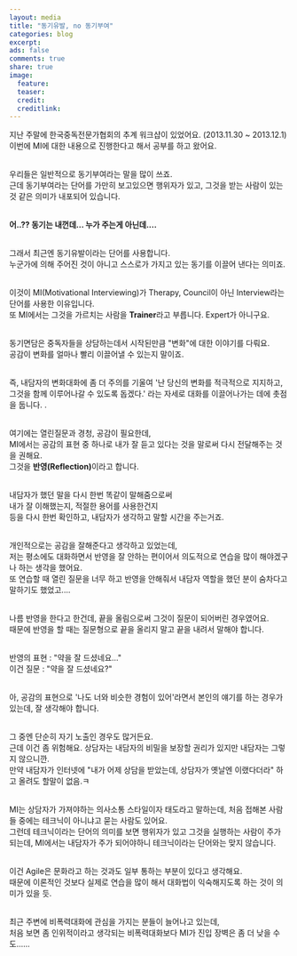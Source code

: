 ```yaml
---
layout: media
title: "동기유발, no 동기부여"
categories: blog
excerpt:
ads: false
comments: true
share: true
image:
  feature: 
  teaser: 
  credit: 
  creditlink: 
---
```


지난 주말에 한국중독전문가협회의 추계 워크샵이 있었어요. (2013.11.30 ~ 2013.12.1) <br>
이번에 MI에 대한 내용으로 진행한다고 해서 공부를 하고 왔어요.<br><br>

우리들은 일반적으로 동기부여라는 말을 많이 쓰죠.<br>
근데 동기부여라는 단어를 가만히 보고있으면 행위자가 있고, 그것을 받는 사람이 있는 것 같은 의미가 내포되어 있습니다.<br><br>

<b>어..?? 동기는 내껀데... 누가 주는게 아닌데....</b> <br><br>

그래서 최근엔 동기유발이라는 단어를 사용합니다. <br>
누군가에 의해 주어진 것이 아니고 스스로가 가지고 있는 동기를 이끌어 낸다는 의미죠.<br><br>

이것이 MI(Motivational Interviewing)가 Therapy, Council이 아닌 Interview라는 단어를 사용한 이유입니다. <br>
또 MI에서는 그것을 가르치는 사람을 <b>Trainer</b>라고 부릅니다. Expert가 아니구요.  <br><br>

동기면담은 중독자들을 상담하는데서 시작된만큼 "변화"에 대한 이야기를 다뤄요.<br>
공감이 변화를 얼마나 빨리 이끌어낼 수 있는지 말이죠.<br><br>

즉, 내담자의 변화대화에 좀 더 주의를 기울여 '난 당신의 변화를 적극적으로 지지하고, 그것을 함께 이루어나갈 수 있도록 돕겠다.' 라는 자세로 대화를 이끌어나가는 데에 촛점을 둡니다. . <br><br>

 

여기에는 열린질문과 경청, 공감이 필요한데, <br>
MI에서는 공감의 표현 중 하나로 내가 잘 듣고 있다는 것을 말로써 다시 전달해주는 것을 권해요. <br>
그것을 <b>반영(Reflection)</b>이라고 합니다.<br><br>

내담자가 했던 말을 다시 한번 똑같이 말해줌으로써 <br>
내가 잘 이해했는지, 적절한 용어를 사용한건지<br>
등을 다시 한번 확인하고, 내담자가 생각하고 말할 시간을 주는거죠.<br><br>

 

개인적으로는 공감을 잘해준다고 생각하고 있었는데, <br>
저는 평소에도 대화하면서 반영을 잘 안하는 편이어서 의도적으로 연습을 많이 해야겠구나 하는 생각을 했어요. <br>
또 연습할 때 열린 질문을 너무 하고 반영을 안해줘서 내담자 역할을 했던 분이 숨차다고 말하기도 했었고....<br><br>

나름 반영을 한다고 한건데, 끝을 올림으로써 그것이 질문이 되어버린 경우였어요.<br>
때문에 반영을 할 때는 질문형으로 끝을 올리지 말고 끝을 내려서 말해야 합니다.<br><br>

반영의 표현 : "약을 잘 드셨네요..."<br>
이건 질문 : "약을 잘 드셨네요?" <br><br>


아, 공감의 표현으로 '나도 너와 비슷한 경험이 있어'라면서 본인의 얘기를 하는 경우가 있는데, 잘 생각해야 합니다.<br><br>

그 중엔 단순히 자기 노출인 경우도 많거든요. <br>
근데 이건 좀 위험해요. 상담자는 내담자의 비밀을 보장할 권리가 있지만 내담자는 그렇지 않으니깐.<br>
만약 내담자가 인터넷에 "내가 어제 상담을 받았는데, 상담자가 옛날엔 이랬다더라" 하고 올려도 할말이 없음.ㅋ<br><br>


MI는 상담자가 가져야하는 의사소통 스타일이자 태도라고 말하는데, 처음 접해본 사람들 중에는 테크닉이 아니냐고 묻는 사람도 있어요.<br>
그런데 테크닉이라는 단어의 의미를 보면 행위자가 있고 그것을 실행하는 사람이 주가 되는데, MI에서는 내담자가 주가 되어야하니 테크닉이라는 단어와는 맞지 않습니다.<br><br>

이건 Agile은 문화라고 하는 것과도 일부 통하는 부분이 있다고 생각해요.<br>
때문에 이론적인 것보다 실제로 연습을 많이 해서 대화법이 익숙해지도록 하는 것이 의미가 있을 듯. <br><br>

최근 주변에 비폭력대화에 관심을 가지는 분들이 늘어나고 있는데, <br>
처음 보면 좀 인위적이라고 생각되는 비폭력대화보다 MI가 진입 장벽은 좀 더 낮을 수도......<br>
